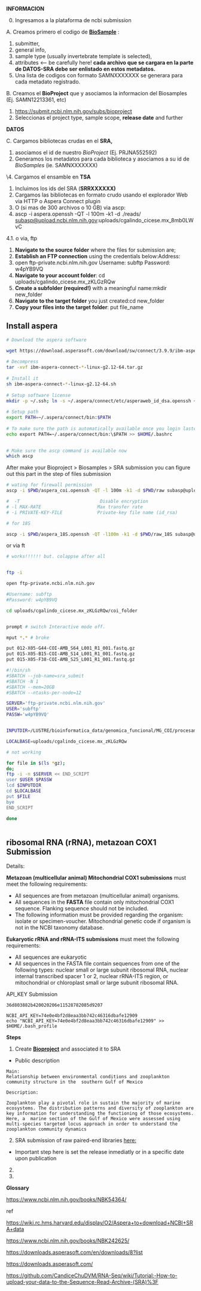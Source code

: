 **INFORMACION** 

0. Ingresamos a la plataforma de ncbi submission

A. Creamos primero el codigo de [**BioSample**](https://submit.ncbi.nlm.nih.gov/subs/biosample/SUB7386605/submitter) :

1. submitter, 
2. general info, 
3. sample type (usually invertebrate template is selected), 
4. attributes <-- be carefully here! **cada archivo que se cargara en la parte de DATOS-SRA debe ser enlistado en estos metadatos.**
5. Una lista de codigos con formato SAMNXXXXXXX se generara para cada metadato registrado.

B. Creamos el **BioProject** que y asociamos la informacion del Biosamples (Ej. SAMN12213361, etc)

1. https://submit.ncbi.nlm.nih.gov/subs/bioproject
2. Seleccionas el project type, sample scope, **release date** and further

**DATOS**

C. Cargamos bibliotecas crudas en el **SRA,** 

1. asociamos el id de nuestro *BioProject* (Ej. PRJNA552592)
2. Generamos los metadatos para cada biblioteca y asociamos a su id de *BioSamples* (ie. SAMNXXXXXXX)

\4. Cargamos el ensamble en **TSA**

1. Incluimos los ids del SRA (**SRRXXXXXX)**
2. Cargamos las bibliotecas en formato crudo usando el explorador Web via HTTP o Aspera Connect plugin
3. O (si mas de 300 archivos o 10 GB) via ascp:
4. ascp -i aspera.openssh -QT -l 100m -k1 -d ./reads/ [subasp@upload.ncbi.nlm.nih.gov](mailto:subasp@upload.ncbi.nlm.nih.gov):uploads/cgalindo_cicese.mx_8mb0LWvC

4.1. o via, ftp

1. **Navigate to the source folder** where the files for submission are;
2. **Establish an FTP connection** using the credentials below:Address:
3.  open ftp-private.ncbi.nlm.nih.gov Username: subftp Password: w4pYB9VQ
4. **Navigate to your account folder**: cd uploads/cgalindo_cicese.mx_zKLGzRQw
5. **Create a subfolder (required!)** with a meaningful name:mkdir new_folder
6. **Navigate to the target folder** you just created:cd new_folder
7. **Copy your files into the target folder**: put file_name



## Install aspera

```bash
# Download the aspera software

wget https://download.asperasoft.com/download/sw/connect/3.9.9/ibm-aspera-connect-3.9.9.177872-linux-g2.12-64.tar.gz
 
# Decompress
tar -xvf ibm-aspera-connect-*-linux-g2.12-64.tar.gz
 
# Install it
sh ibm-aspera-connect-*-linux-g2.12-64.sh
 
# Setup software license
mkdir -p ~/.ssh; ln -s ~/.aspera/connect/etc/asperaweb_id_dsa.openssh ~/.ssh/
 
# Setup path
export PATH=~/.aspera/connect/bin:$PATH
 
# To make sure the path is automatically available once you login laster on, add the command to ~/.bashrc
echo export PATH=~/.aspera/connect/bin:\$PATH >> $HOME/.bashrc

 
# Make sure the ascp command is available now
which ascp
```

After make your Bioproject > Biosamples > SRA submission you can figure out this part in the step of files submission

```bash
# wating for firewall permission
ascp -i $PWD/aspera_coi.openssh -QT -l 100m -k1 -d $PWD/raw subasp@upload.ncbi.nlm.nih.gov:uploads/cgalindo_cicese.mx_8mb0LWvC/coi_folder

#  -T                              Disable encryption
# -l MAX-RATE                     Max transfer rate
# -i PRIVATE-KEY-FILE             Private-key file name (id_rsa)

# for 18S

ascp -i $PWD/aspera_18S.openssh -QT -l100m -k1 -d $PWD/raw_18S subasp@upload.ncbi.nlm.nih.gov:uploads/cgalindo_cicese.mx_8mb0LWvC

```

or via ft

```bash
# works!!!!!! but. colappse after all


ftp -i

open ftp-private.ncbi.nlm.nih.gov

#Username: subftp
#Password: w4pYB9VQ

cd uploads/cgalindo_cicese.mx_zKLGzRQw/coi_folder


prompt # switch Interactive mode off.

mput *.* # broke

put 012-X05-G44-COI-AMB_S64_L001_R1_001.fastq.gz
put 015-X05-B15-COI-AMB_S14_L001_R1_001.fastq.gz
put 015-X05-F38-COI-AMB_S25_L001_R1_001.fastq.gz
```

```bash
#!/bin/sh
#SBATCH --job-name=sra_submit
#SBATCH -N 1
#SBATCH --mem=20GB
#SBATCH --ntasks-per-node=12

SERVER='ftp-private.ncbi.nlm.nih.gov'
USER='subftp'
PASSW='w4pYB9VQ'


INPUTDIR=/LUSTRE/bioinformatica_data/genomica_funcional/MG_COI/procesamiento_ecologico/diversity_by_cruises/submission_libs/raw

LOCALBASE=uploads/cgalindo_cicese.mx_zKLGzRQw	

# not working

for file in $(ls *gz); 
do; 
ftp -i -n $SERVER << END_SCRIPT
user $USER $PASSW
lcd $INPUTDIR
cd $LOCALBASE
put $FILE
bye
END_SCRIPT

done



```



 ## ribosomal RNA (rRNA), metazoan COX1 Submission

Details:

**Metazoan (multicellular animal) Mitochondrial COX1 submissions** must meet the following requirements:

- All sequences are from metazoan (multicellular animal) organisms.
- All sequences in the **FASTA** file contain only mitochondrial COX1 sequence. Flanking sequence should not be included.
- The following information must be provided regarding the organism: isolate or specimen-voucher. Mitochondrial genetic code if organism is not in the NCBI taxonomy database.

**Eukaryotic rRNA and rRNA-ITS submissions** must meet the following requirements:

- All sequences are eukaryotic
- All sequences in the FASTA file contain sequences from one of the following types: nuclear small or large subunit ribosomal RNA, nuclear internal transcribed spacer 1 or 2, nuclear rRNA-ITS region, or mitochondrial or chloroplast small or large subunit ribosomal RNA.



API_KEY Submission

```
36d803882b420020206e11528782085d9207

NCBI_API_KEY=74e0e4bf2d8eaa3bb742c46316dbafe12909
echo "NCBI_API_KEY=74e0e4bf2d8eaa3bb742c46316dbafe12909" >> $HOME/.bash_profile
```

**Steps**

1. Create **[Bioproject](https://submit.ncbi.nlm.nih.gov/about/bioproject-biosample/)** and associated it to SRA 

- Public description 

```
Main:
Relationship between environmental conditions and zooplankton community structure in the  southern Gulf of Mexico

Description:

Zooplankton play a pivotal role in sustain the majority of marine ecosystems. The distribution patterns and diversity of zooplankton are key information for understanding the functioning of those ecosystems. Here, a  marine section of the Gulf of Mexico were assessed using multi-species targeted locus approach in order to understand the zooplankton community dynamics
```



2. SRA submission of raw paired-end libraries [here:](https://submit.ncbi.nlm.nih.gov/subs/sra/)

- Important step here is set the release inmediatly or in a specific date upon publication

2.  

3. 



**Glossary**

https://www.ncbi.nlm.nih.gov/books/NBK54364/

ref

https://wiki.rc.hms.harvard.edu/display/O2/Aspera+to+download+NCBI+SRA+data

https://www.ncbi.nlm.nih.gov/books/NBK242625/

https://downloads.asperasoft.com/en/downloads/8?list

https://downloads.asperasoft.com/



https://github.com/CandiceChuDVM/RNA-Seq/wiki/Tutorial:-How-to-upload-your-data-to-the-Sequence-Read-Archive-(SRA)%3F